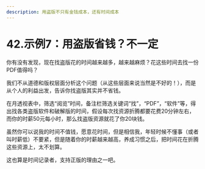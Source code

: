 ```yaml
---
description: 用盗版不只有金钱成本，还有时间成本
---
```


# 42.示例7：用盗版省钱？不一定

你有没有发现，现在找盗版花的时间越来越多，越来越麻烦？花这些时间去找一份PDF值得吗？

我们不从道德和版权层面分析这个问题（从这些层面来说当然是不好的！），而是从个人的利益出发，告诉你找盗版其实并不省钱。

在月透视表中，筛选“阅览”时间，备注栏筛选关键词“找”，“PDF”，“软件”等，得出找各类盗版软件和破解版的时间，假设每次找资源折腾都要花费20分钟左右，而你的时薪50元每小时，那么找盗版资源就花了你20块钱。

虽然你可以说我的时间不值钱，愿意花时间，但是相信我，年轻时候不懂事（或者叫时薪低）不要紧，但是随着你的时薪越来越高，养成习惯之后，把时间花在折腾这些资源上，太不划算。

这也算是时间记录者，支持正版的理由之一吧。
